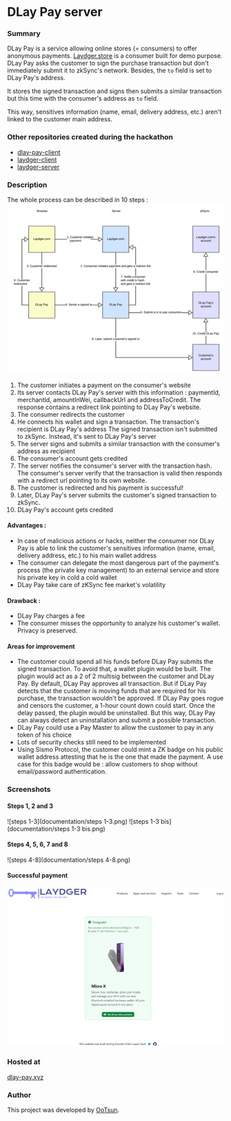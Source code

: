 # DLay Pay server

### Summary
DLay Pay is a service allowing online stores (= consumers) to offer anonymous payments.
[Laydger.store](https://laydger.store) is a consumer built for demo purpose.
DLay Pay asks the customer to sign the purchase transaction but don't immediately submit it to zkSync's network.
Besides, the `to` field is set to DLay Pay's address.

It stores the signed transaction and signs then submits a similar transaction but this time with the consumer's address as `to` field.

This way, sensitives information (name, email, delivery address, etc.) aren't linked to the customer main address.

### Other repositories created during the hackathon
- [dlay-pay-client](https://github.com/ootsun/dlay-pay-client)
- [laydger-client](https://github.com/ootsun/laydger-client)
- [laydger-server](https://github.com/ootsun/laydger-server)

### Description
The whole process can be described in 10 steps :
![diagram](documentation/diagram.png)

1. The customer initiates a payment on the consumer's website
2. Its server contacts DLay Pay's server with this information : paymentId, merchantId, amountInWei, callbackUrl and addressToCredit. The response contains a redirect link pointing to DLay Pay's website.
3. The consumer redirects the customer
4. He connects his wallet and sign a transaction. The transaction's recipient is DLay Pay's address
The signed transaction isn't submitted to zkSync. Instead, it's sent to DLay Pay's server
5. The server signs and submits a similar transaction with the consumer's address as recipient
6. The consumer's account gets credited
7. The server notifies the consumer's server with the transaction hash. The consumer's server verify that the transaction is valid then responds with a redirect url pointing to its own website.
8. The customer is redirected and his payment is successful!
9. Later, DLay Pay's server submits the customer's signed transaction to zkSync.
10. DLay Pay's account gets credited

#### Advantages :
- In case of malicious actions or hacks, neither the consumer nor DLay Pay is able to link the customer's sensitives information (name, email, delivery address, etc.) to his main wallet address
- The consumer can delegate the most dangerous part of the payment's process (the private key management) to an external service and store his private key in cold a cold wallet
- DLay Pay take care of zKSync fee market's volatility

#### Drawback :
- DLay Pay charges a fee
- The consumer misses the opportunity to analyze his customer's wallet. Privacy is preserved.

#### Areas for improvement
- The customer could spend all his funds before DLay Pay submits the signed transaction. To avoid that, a wallet plugin would be built.
The plugin would act as a 2 of 2 multisig between the customer and DLay Pay. By default, DLay Pay approves all transaction.
But if DLay Pay detects that the customer is moving funds that are required for his purchase, the transaction wouldn't be approved.
If DLay Pay goes rogue and censors the customer, a 1-hour count down could start. Once the delay passed, the plugin would be uninstalled.
But this way, DLay Pay can always detect an uninstallation and submit a possible transaction.
- DLay Pay could use a Pay Master to allow the customer to pay in any token of his choice
- Lots of security checks still need to be implemented
- Using Sismo Protocol, the customer could mint a ZK badge on his public wallet address attesting that he is the one that made the payment. A use case for this badge would be : allow customers to shop without email/password authentication.

### Screenshots
#### Steps 1, 2 and 3
![steps 1-3](documentation/steps 1-3.png)
![steps 1-3 bis](documentation/steps 1-3 bis.png)
#### Steps 4, 5, 6, 7 and 8
![steps 4-8](documentation/steps 4-8.png)
#### Successful payment
![successful payment](documentation/successful-payment.png)

### Hosted at
[dlay-pay.xyz](https://dlay-pay.xyz)

### Author
This project was developed by [OoTsun](https://twitter.com/Oo_Tsun).
